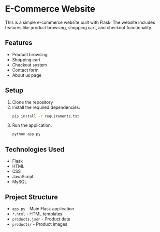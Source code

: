 # E-Commerce Website

This is a simple e-commerce website built with Flask. The website includes features like product browsing, shopping cart, and checkout functionality.

## Features

- Product browsing
- Shopping cart
- Checkout system
- Contact form
- About us page

## Setup

1. Clone the repository
2. Install the required dependencies:
   ```bash
   pip install -r requirements.txt
   ```
3. Run the application:
   ```bash
   python app.py
   ```

## Technologies Used

- Flask
- HTML
- CSS
- JavaScript
- MySQL

## Project Structure

- `app.py` - Main Flask application
- `*.html` - HTML templates
- `products.json` - Product data
- `products/` - Product images
